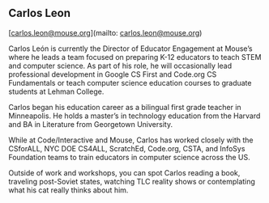 ## Carlos Leon

[carlos.leon@mouse.org](mailto: carlos.leon@mouse.org)

Carlos León is currently the Director of Educator Engagement at Mouse’s where he leads a team focused on preparing K-12 educators to teach STEM and computer science. As part of his role, he will occasionally lead professional development in Google CS First and Code.org CS Fundamentals or teach computer science education courses to graduate students at Lehman College.

Carlos began his education career as a bilingual first grade teacher in Minneapolis. He holds a master’s in technology education from the Harvard and BA in Literature from Georgetown University.

While at Code/Interactive and Mouse, Carlos has worked closely with the CSforALL, NYC DOE CS4ALL, ScratchEd, Code.org, CSTA, and InfoSys Foundation teams to train educators in computer science across the US.

Outside of work and workshops, you can spot Carlos reading a book, traveling post-Soviet states, watching TLC reality shows or contemplating what his cat really thinks about him.
